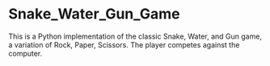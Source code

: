 # Snake_Water_Gun_Game
This is a Python implementation of the classic Snake, Water, and Gun game, a variation of Rock, Paper, Scissors. The player competes against the computer.
